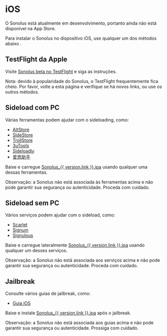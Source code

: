 # iOS

O Sonolus está atualmente em desenvolvimento, portanto ainda não está disponível na App Store.

Para instalar o Sonolus no dispositivo iOS, use qualquer um dos métodos abaixo .

## TestFlight da Apple

Visite [Sonolus beta no TestFlight](https://testflight.apple.com/join/mdFtAf92) e siga as instruções.

Nota: devido à popularidade do Sonolus, o TestFlight frequentemente fica cheio. Por favor, volte a esta página e verifique se há novos links, ou use os outros métodos.

## Sideload com PC

Várias ferramentas podem ajudar com o sideloading, como:

- [AltStore](https://altstore.io)
- [SideStore](https://sidestore.io)
- [TrollStore](https://github.com/opa334/TrollStore)
- [3uTools](http://3u.com)
- [Sideloadly](https://sideloadly.io)
- [爱思助手](https://www.i4.cn)

Baixe e carregue <a target="_blank" rel="noreferrer" href="%60https://download.sonolus.com/Sonolus_%24%7Bversion.link%7D.ipa%60">Sonolus_{{ version.link }}.ipa</a> usando qualquer uma dessas ferramentas.

Observação: a Sonolus não está associada às ferramentas acima e não pode garantir sua segurança ou autenticidade. Proceda com cuidado.

## Sideload sem PC

Vários serviços podem ajudar com o sideload, como:

- [Scarlet](https://usescarlet.com)
- [Signum](https://signumsign.me)
- [Signulous](https://www.signulous.com)

Baixe e carregue lateralmente <a target="_blank" rel="noreferrer" href="%60https://download.sonolus.com/Sonolus_%24%7Bversion.link%7D.ipa%60"> Sonolus_{{ version.link }}.ipa</a> usando qualquer um desses serviços.

Observação: a Sonolus não está associada aos serviços acima e não pode garantir sua segurança ou autenticidade. Proceda com cuidado.

## Jailbreak

Consulte vários guias de jailbreak, como:

- [Guia iOS](https://ios.cfw.guide)

Baixe e instale <a target="_blank" rel="noreferrer" href="%60https://download.sonolus.com/Sonolus_%24%7Bversion.link%7D.ipa%60">Sonolus_{{ version.link }}.ipa</a> após o jailbreak.

Observação: a Sonolus não está associada aos guias acima e não pode garantir sua segurança ou autenticidade. Prossiga com cuidado.
